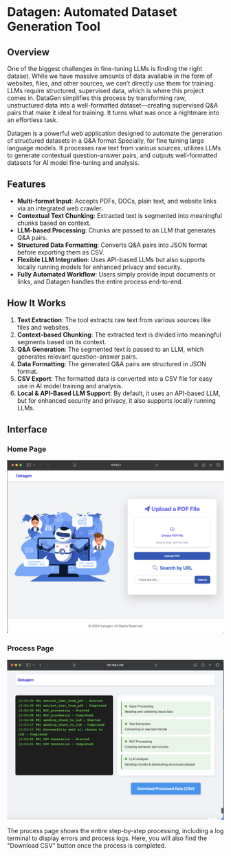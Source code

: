 # Datagen: Automated Dataset Generation Tool

## Overview
One of the biggest challenges in fine-tuning LLMs is finding the right dataset. While we have massive amounts of data available in the form of websites, files, and other sources, we can’t directly use them for training. LLMs require structured, supervised data, which is where this project comes in. DataGen simplifies this process by transforming raw, unstructured data into a well-formatted dataset—creating supervised Q&A pairs that make it ideal for training. It turns what was once a nightmare into an effortless task.

Datagen is a powerful web application designed to automate the generation of structured datasets in a Q&A format Specially, for fine tuining large language models. It processes raw text from various sources, utilizes LLMs to generate contextual question-answer pairs, and outputs well-formatted datasets for AI model fine-tuning and analysis.

## Features
- **Multi-format Input**: Accepts PDFs, DOCs, plain text, and website links via an integrated web crawler.
- **Contextual Text Chunking**: Extracted text is segmented into meaningful chunks based on context.
- **LLM-based Processing**: Chunks are passed to an LLM that generates Q&A pairs.
- **Structured Data Formatting**: Converts Q&A pairs into JSON format before exporting them as CSV.
- **Flexible LLM Integration**: Uses API-based LLMs but also supports locally running models for enhanced privacy and security.
- **Fully Automated Workflow**: Users simply provide input documents or links, and Datagen handles the entire process end-to-end.

## How It Works
1. **Text Extraction**: The tool extracts raw text from various sources like files and websites.
2. **Context-based Chunking**: The extracted text is divided into meaningful segments based on its context.
3. **Q&A Generation**: The segmented text is passed to an LLM, which generates relevant question-answer pairs.
4. **Data Formatting**: The generated Q&A pairs are structured in JSON format.
5. **CSV Export**: The formatted data is converted into a CSV file for easy use in AI model training and analysis.
6. **Local & API-Based LLM Support**: By default, it uses an API-based LLM, but for enhanced security and privacy, it also supports locally running LLMs.

## Interface

### Home Page
![Home Page](sc.png)

### Process Page
![Process Page](sc1.png)

The process page shows the entire step-by-step processing, including a log terminal to display errors and process logs. Here, you will also find the "Download CSV" button once the process is completed.

